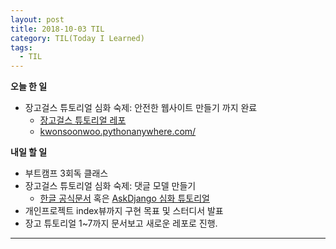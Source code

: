 ```yaml
---
layout: post
title: 2018-10-03 TIL
category: TIL(Today I Learned)
tags:
  - TIL
---
```




**오늘 한 일**

- 장고걸스 튜토리얼 심화 숙제: 안전한 웹사이트 만들기 까지 완료
  - [장고걸스 튜토리얼 레포](https://github.com/KwonSoonWoo/my-first-blog)
  - [kwonsoonwoo.pythonanywhere.com/](http://kwonsoonwoo.pythonanywhere.com/)



**내일 할 일**

- 부트캠프 3회독 클래스
- 장고걸스 튜토리얼 심화 숙제: 댓글 모델 만들기
  - [한글 공식문서](https://tutorial-extensions.djangogirls.org/ko/) 혹은 [AskDjango 심화 튜토리얼](https://www.udemy.com/djangogirls-extensions-with-askdjango/)
- 개인프로젝트 index뷰까지 구현 목표 및 스터디서 발표
- 장고 튜토리얼 1~7까지 문서보고 새로운 레포로 진행.



---

